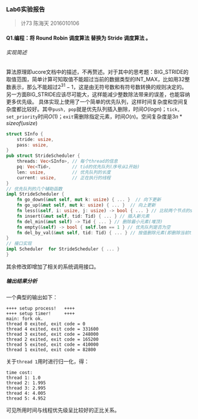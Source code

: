 ### Lab6实验报告
> 计73 陈海天 2016010106

#### Q1.编程：将 Round Robin 调度算法 替换为 Stride 调度算法 。
###### 实现简述
算法原理即ucore文档中的描述，不再赘述。对于其中的思考题：BIG_STRIDE的取值范围，简单计算可知取值不能超过当前的数据类型的INT_MAX，比如用32整数表示，那么不能超过$2^31-1$，这是由无符号数和有符号数转换的规则决定的。另一方面BIG_STRIDE应该尽可能大，这样能减少整数除法带来的误差，也能容纳更多优先级。
具体实现上使用了一个简单的优先队列，这样时间复杂度和空间复杂度都比较好。其中`push, pop`就是优先队列插入删除，时间$O(logn)$；`tick, set_priority`时间$O(1)$；`exit`需删除指定元素，时间$O(n)$。空间复杂度是$3n*sizeof(usize)$
```rust
struct SInfo {
    stride: usize,
    pass: usize,
}
pub struct StrideScheduler {
    threads: Vec<SInfo>, // 每个thread的信息
    pq: Vec<Tid>,        // tid的优先队列(序号从1开始)
    len: usize,          // 优先队列的长度
    current: usize,      // 正在执行的线程
}
// 优先队列的几个辅助函数
impl StrideScheduler {
    fn go_down(&mut self, mut k: usize) { ... }  // 向下更新
    fn go_up(&mut self, mut k: usize) { ... }  // 向上更新
    fn less(&self, i: usize, j: usize) -> bool { ... } // 比较两个节点的stride大小
    fn insert(&mut self, tid: Tid) { ... } // 插入新元素
    fn del_min(&mut self) -> Tid { ... } // 删除最小元素(堆顶)
    fn empty(&self) -> bool { self.len == 1 } // 优先队列是否为空
    fn del_by_val(&mut self, tid: Tid) { ... } // 按值删除元素(即删除当前tid)
}
// 接口实现
impl Scheduler  for StrideScheduler { ... }
}
```
其余修改即增加了相关的系统调用接口。

##### 输出结果分析
一个典型的输出如下：
```
++++ setup process!   ++++
++++ setup timer!     ++++
main: fork ok.
thread 0 exited, exit code = 0
thread 4 exited, exit code = 331600
thread 3 exited, exit code = 248000
thread 2 exited, exit code = 165200
thread 5 exited, exit code = 410000
thread 1 exited, exit code = 82800
```
关于`thread 1`用时进行归一化，得：
```
time cost:
thread 1: 1.0
thread 2: 1.995
thread 3: 2.995
thread 4: 4.005
thread 5: 4.952
```
可见所用时间与线程优先级呈比较好的正比关系。